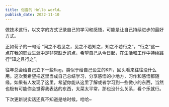 ```yaml
---
title: 俗套的 Hello world。
publish_date: 2022-11-10
---
```


做技术这行，以文字的方式记录自己的学习和感悟，可能是让自己持续进步的最好方式。

正如荀子的一句话 “闻之不若见之，见之不若知之，知之不若行之”，“行之”这一点在我的职业生涯中是非常缺乏的点，希望自己从今日起，在生活和工作中持续践行“知之且行之”。

往年总会给自己立下一些flag，类似于给自己设立的KPI，回头看来往往没什么用。这次我希望把这里当成自己总结学习，分享感悟的小地方，习作和感悟都随缘。如果有人发现了这里，希望你能从这里了解或者学习到一些微小的东西，当然也极有可能你会觉得我表达的东西，太菜太平常，那也没什么关系，看个乐就行。

下次更新说实话还真不知道是啥时候，哈哈~
